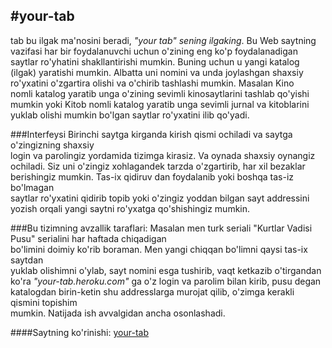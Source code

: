 #your-tab
---
tab bu ilgak ma'nosini beradi, *"your tab"* _sening ilgaking_. Bu Web saytning
vazifasi har bir foydalanuvchi uchun o'zining eng ko'p foydalanadigan   
saytlar ro'yhatini shakllantirishi mumkin. Buning uchun u yangi katalog   
(ilgak) yaratishi mumkin. Albatta uni nomini va unda joylashgan shaxsiy  
ro'yxatini o'zgartira olishi va o'chirib tashlashi mumkin. Masalan Kino  
nomli katalog yaratib unga o'zining sevimli kinosaytlarini tashlab qo'yishi  
mumkin yoki Kitob nomli katalog yaratib unga sevimli jurnal va kitoblarini  
yuklab olishi mumkin bo'lgan saytlar ro'yxatini ilib qo'yadi.  

###Interfeysi
Birinchi saytga kirganda kirish qismi ochiladi va saytga o'zingizning shaxsiy  
login va parolingiz yordamida tizimga kirasiz. Va oynada shaxsiy oynangiz  
ochiladi. Siz uni o'zingiz xohlagandek tarzda o'zgartirib, har xil bezaklar  
berishingiz mumkin. Tas-ix qidiruv dan foydalanib yoki boshqa tas-iz bo'lmagan  
saytlar ro'yxatini qidirib topib yoki o'zingiz yoddan bilgan sayt addressini  
yozish orqali yangi saytni ro'yxatga qo'shishingiz mumkin. 

###Bu tizimning avzallik taraflari:
Masalan men turk seriali "Kurtlar Vadisi Pusu" serialini har haftada chiqadigan  
bo'limini doimiy ko'rib boraman. Men yangi chiqqan bo'limni qaysi tas-ix saytdan  
yuklab olishimni o'ylab, sayt nomini esga tushirib, vaqt ketkazib o'tirgandan  
ko'ra *"your-tab.heroku.com"* ga o'z login va parolim bilan kirib, pusu degan katalogdan
birin-ketin shu addresslarga murojat qilib, o'zimga kerakli qismini topishim  
mumkin. Natijada ish avvalgidan ancha osonlashadi.

####Saytning ko'rinishi:
[your-tab](https://your-tab.heroku.com)
